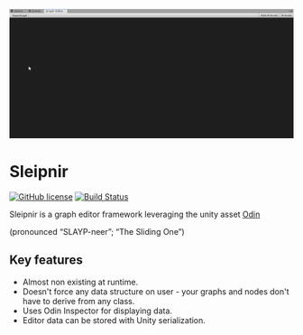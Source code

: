 ﻿![Demo](Demo.gif)

# Sleipnir
[![GitHub license](https://img.shields.io/badge/license-MIT-blue.svg)](https://raw.githubusercontent.com/michalpogodakotwica/Sleipnir/master/LICENSE) [![Build Status](https://travis-ci.org/rocktavious/Sleipnir.svg?branch=master)](https://travis-ci.org/rocktavious/Sleipnir)

Sleipnir is a graph editor framework leveraging the unity asset [Odin](http://sirenix.net/odininspector "Odin")

(pronounced “SLAYP-neer”; “The Sliding One”)

## Key features

- Almost non existing at runtime.
- Doesn't force any data structure on user - your graphs and nodes don't have to derive from any class.
- Uses Odin Inspector for displaying data.
- Editor data can be stored with Unity serialization.
